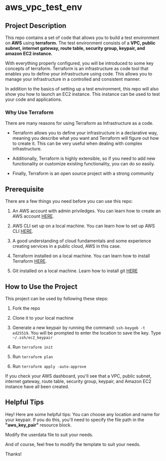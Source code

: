 # aws_vpc_test_env

## Project Description
This repo contains a set of code that allows you to build a test environment on **AWS** using **terraform.** The test environment consists of a **VPC, public subnet, internet gateway, route table, security group, keypair, and amazon EC2 instance.**

With everything properly configured, you will be introduced to some key concepts of terraform. Terraform is an infrastructure as code tool that enables you to define your infrastructure using code. This allows you to manage your infrastructure in a controlled and consistent manner.

In addition to the basics of setting up a test environment, this repo will also show you how to launch an EC2 instance. This instance can be used to test your code and applications.

### Why Use Terraform
There are many reasons for using Terraform as Infrastructure as a code. 
- Terraform allows you to define your infrastructure in a declarative way, meaning you describe what you want and Terraform will figure out how to create it. This can be very useful when dealing with complex infrastructure. 

- Additionally, Terraform is highly extensible, so if you need to add new functionality or customize existing functionality, you can do so easily. 

- Finally, Terraform is an open source project with a strong community

## Prerequisite

There are a few things you need before you can use this repo:

1) An AWS account with admin priviledges. You can learn how to create an AWS account [HERE](https://docs.aws.amazon.com/polly/latest/dg/setting-up.html).

2) AWS CLI set up on a local machine. You can learn how to set up AWS CLI [HERE](https://docs.aws.amazon.com/cli/latest/userguide/cli-configure-quickstart.html).

3) A good understanding of cloud fundamentals and some experience creating services in a public cloud, AWS in this case.

4) Terraform installed on a local machine. You can learn how to install Terraform [HERE](https://learn.hashicorp.com/tutorials/terraform/install-cli).

5) Git installed on a local machine. Learn how to install git [HERE](https://github.com/git-guides/install-git)

## How to Use the Project

This project can be used by following these steps:
1) Fork the repo

2) Clone it to your local machine

3) Generate a new keypair by running the command: `ssh-keygeb -t ed25519`. You will be prompted to enter the location to save the key. Type `~/.ssh/ec2_keypair`

4) Run `terraform init`

5) Run `terraform plan`

6) Run `terraform apply -auto-approve`

If you check your AWS dashboard, you'll see that a VPC, public subnet, internet gateway, route table, security group, keypair, and Amazon EC2 instance have all been created.

## Helpful Tips
Hey! Here are some helpful tips:
You can choose any location and name for your keypair. If you do this, you'll need to specify the file path in the **"aws_key_pair"** resource block.

Modify the userdata file to suit your needs.

And of course, feel free to modify the template to suit your needs.

Thanks!


